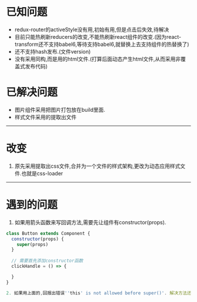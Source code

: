 # 已知问题
* redux-router的activeStyle没有用,初始有用,但是点击后失效,待解决
* 目前只能热刷新reducers的改变,不能热刷新react组件的改变.(因为react-transform还不支持babel6,等待支持babel6,就替换上去支持组件的热替换了)
* 还不支持hash发布.(文件version)
* 没有采用同构,而是用的html文件.(打算后面动态产生html文件,从而采用非覆盖式发布代码)


# 已解决问题
* 图片组件采用把图片打包放在build里面.
* 样式文件采用的提取出文件

---------------------------------------------------
# 改变
1. 原先采用提取出css文件,合并为一个文件的样式架构,更改为动态应用样式文件.也就是css-loader

--------------------------------------------------
# 遇到的问题
1. 如果用箭头函数来写回调方法,需要先让组件有constructor(props).
```js
class Button extends Component {
  constructor(props) {
    super(props)
  }
  
  // 需要首先添加constructor函数
  clickHandle = () => {

  }
}

2. 如果用上面的,回报出错误''this' is not allowed before super()'. 解决方法还未知.
```
